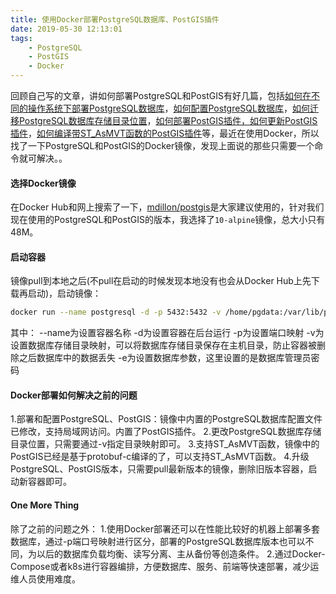 ```yaml
---
title: 使用Docker部署PostgreSQL数据库、PostGIS插件
date: 2019-05-30 12:13:01
tags:
	- PostgreSQL
	- PostGIS
	- Docker
---
```


回顾自己写的文章，讲如何部署PostgreSQL和PostGIS有好几篇，包括[如何在不同的操作系统下部署PostgreSQL数据库](http://www.baiguangnan.com/2018/01/31/postgis/)，[如何配置PostgreSQL数据库](http://www.baiguangnan.com/2018/09/29/usenodemapnikwithpostgisoncentos/)，[如何迁移PostgreSQL数据库存储目录位置](http://www.baiguangnan.com/2018/12/29/centospostgresqlpgdata/)，[如何部署PostGIS插件，如何更新PostGIS插件](http://www.baiguangnan.com/2019/01/03/centosyumupdatepostgiscrash/)，[如何编译带ST_AsMVT函数的PostGIS插件](http://www.baiguangnan.com/2019/01/22/centospostgismvt/)等，最近在使用Docker，所以找了一下PostgreSQL和PostGIS的Docker镜像，发现上面说的那些只需要一个命令就可解决。。

#### 选择Docker镜像
在Docker Hub和网上搜索了一下，[mdillon/postgis](https://hub.docker.com/r/mdillon/postgis)是大家建议使用的，针对我们现在使用的PostgreSQL和PostGIS的版本，我选择了`10-alpine`镜像，总大小只有48M。

#### 启动容器
镜像pull到本地之后(不pull在启动的时候发现本地没有也会从Docker Hub上先下载再启动)，启动镜像：
```bash
docker run --name postgresql -d -p 5432:5432 -v /home/pgdata:/var/lib/postgresql/data -e POSTGRES_PASSWORD=1234 mdillon/postgis:10-alpine
```

其中：
--name为设置容器名称
-d为设置容器在后台运行
-p为设置端口映射
-v为设置数据库存储目录映射，可以将数据库存储目录保存在主机目录，防止容器被删除之后数据库中的数据丢失
-e为设置数据库参数，这里设置的是数据库管理员密码

#### Docker部署如何解决之前的问题
1.部署和配置PostgreSQL、PostGIS：镜像中内置的PostgreSQL数据库配置文件已修改，支持局域网访问。内置了PostGIS插件。
2.更改PostgreSQL数据库存储目录位置，只需要通过-v指定目录映射即可。
3.支持ST_AsMVT函数，镜像中的PostGIS已经是基于protobuf-c编译的了，可以支持ST_AsMVT函数。
4.升级PostgreSQL、PostGIS版本，只需要pull最新版本的镜像，删除旧版本容器，启动新容器即可。

#### One More Thing
除了之前的问题之外：
1.使用Docker部署还可以在性能比较好的机器上部署多套数据库，通过-p端口号映射进行区分，部署的PostgreSQL数据库版本也可以不同，为以后的数据库负载均衡、读写分离、主从备份等创造条件。
2.通过Docker-Compose或者k8s进行容器编排，方便数据库、服务、前端等快速部署，减少运维人员使用难度。